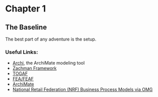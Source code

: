 # Chapter 1
## The Baseline

The best part of any adventure is the setup.
### Useful Links:
- [Archi](https://www.archimatetool.com/), the ArchiMate modeling tool
- [Zachman Framework](https://www.zachman.com/about-the-zachman-framework)
- [TOGAF](http://www.opengroup.org/subjectareas/enterprise/togaf)
- [FEA/FEAF](https://en.wikipedia.org/wiki/Federal_enterprise_architecture)
- [ArchiMate](http://www.opengroup.org/subjectareas/enterprise/archimate-overview)
- [National Retail Federation (NRF) Business Process Models via OMG](https://www.omg.org/retail-depository/arts-bpm/)
